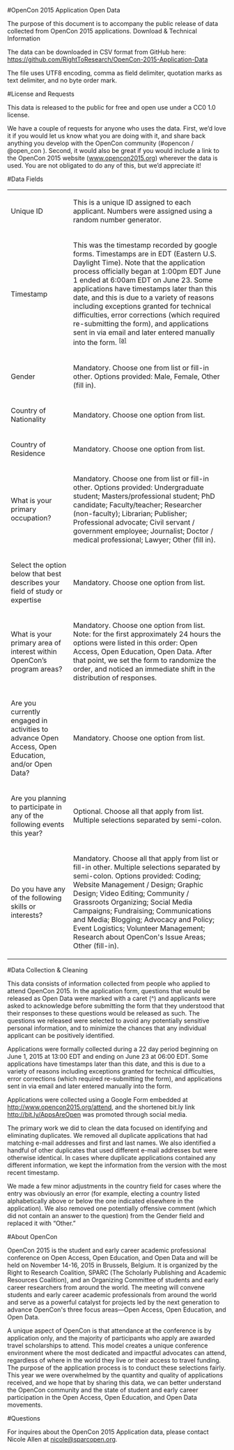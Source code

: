 #OpenCon 2015 Application Open Data 

The purpose of this document is to accompany the public release of data collected from OpenCon 2015 applications. 
Download & Technical Information

The data can be downloaded in CSV format from GitHub here: https://github.com/RightToResearch/OpenCon-2015-Application-Data

The file uses UTF8 encoding, comma as field delimiter, quotation marks as text delimiter, and no byte order mark.

#License and Requests

This data is released to the public for free and open use under a CC0 1.0 license. 

We have a couple of requests for anyone who uses the data. First, we’d love it if you would let us know what you are doing with it, and share back anything you develop with the OpenCon community (#opencon / @open_con ). Second, it would also be great if you would include a link to the OpenCon 2015 website (www.opencon2015.org) wherever the data is used. You are not obligated to do any of this, but we’d appreciate it!

#Data Fields

<table cellpadding="0" cellspacing="0" class="c9">

<tbody>

<tr class="c4">

<td class="c12" colspan="1" rowspan="1">

<span class="c11">Unique ID</span>

</td>

<td class="c10" colspan="1" rowspan="1">

<span class="c11">This is a unique ID assigned to each applicant. Numbers were assigned using a random number generator.</span>

</td>

</tr>

<tr class="c4">

<td class="c12" colspan="1" rowspan="1">

<span class="c11">Timestamp</span>

</td>

<td class="c10" colspan="1" rowspan="1">

<span>This was the timestamp recorded by google forms. Timestamps are in EDT (Eastern U.S. Daylight Time). Note that the application process officially began at 1:00pm EDT June 1 ended at 6:00am EDT on June 23\.</span> <span>Some applications have timestamps later than this date, and this is due to a variety of reasons including exceptions granted for technical difficulties, error corrections (which required re-submitting the form), and applications sent in via email and later entered manually into the form.</span> <sup>[[a]](#cmnt1)</sup>

</td>

</tr>

<tr class="c4">

<td class="c12" colspan="1" rowspan="1">

<span class="c11">Gender</span>

</td>

<td class="c10" colspan="1" rowspan="1">

<span class="c11">Mandatory. Choose one from list or fill-in other. Options provided: Male, Female, Other (fill in).</span>

</td>

</tr>

<tr class="c4">

<td class="c12" colspan="1" rowspan="1">

<span class="c11">Country of Nationality</span>

</td>

<td class="c10" colspan="1" rowspan="1">

<span class="c11">Mandatory. Choose one option from list.</span>

</td>

</tr>

<tr class="c4">

<td class="c12" colspan="1" rowspan="1">

<span class="c11">Country of Residence</span>

</td>

<td class="c10" colspan="1" rowspan="1">

<span class="c11">Mandatory. Choose one option from list.</span>

</td>

</tr>

<tr class="c4">

<td class="c12" colspan="1" rowspan="1">

<span class="c11">What is your primary occupation?</span>

</td>

<td class="c10" colspan="1" rowspan="1">

<span class="c11">Mandatory. Choose one from list or fill-in other. Options provided: Undergraduate student; Masters/professional student; PhD candidate; Faculty/teacher; Researcher (non-faculty); Librarian; Publisher; Professional advocate; Civil servant / government employee; Journalist; Doctor / medical professional; Lawyer; Other (fill in).</span>

</td>

</tr>

<tr class="c4">

<td class="c12" colspan="1" rowspan="1">

<span class="c11">Select the option below that best describes your field of study or expertise</span>

</td>

<td class="c10" colspan="1" rowspan="1">

<span class="c11">Mandatory. Choose one option from list.</span>

</td>

</tr>

<tr class="c4">

<td class="c12" colspan="1" rowspan="1">

<span class="c11">What is your primary area of interest within OpenCon’s program areas?</span>

</td>

<td class="c10" colspan="1" rowspan="1">

<span class="c11">Mandatory. Choose one option from list. Note: for the first approximately 24 hours the options were listed in this order: Open Access, Open Education, Open Data. After that point, we set the form to randomize the order, and noticed an immediate shift in the distribution of responses.</span>

</td>

</tr>

<tr class="c4">

<td class="c12" colspan="1" rowspan="1">

<span class="c11">Are you currently engaged in activities to advance Open Access, Open Education, and/or Open Data?</span>

</td>

<td class="c10" colspan="1" rowspan="1">

<span class="c11">Mandatory. Choose one option from list.</span>

</td>

</tr>

<tr class="c4">

<td class="c12" colspan="1" rowspan="1">

<span class="c11">Are you planning to participate in any of the following events this year?</span>

</td>

<td class="c10" colspan="1" rowspan="1">

<span class="c11">Optional. Choose all that apply from list. Multiple selections separated by semi-colon.</span>

</td>

</tr>

<tr class="c4">

<td class="c12" colspan="1" rowspan="1">

<span class="c11">Do you have any of the following skills or interests?</span>

</td>

<td class="c10" colspan="1" rowspan="1">

<span class="c11">Mandatory. Choose all that apply from list or fill-in other. Multiple selections separated by semi-colon. Options provided: Coding; Website Management / Design; Graphic Design; Video Editing; Community / Grassroots Organizing; Social Media Campaigns; Fundraising; Communications and Media; Blogging; Advocacy and Policy; Event Logistics; Volunteer Management; Research about OpenCon's Issue Areas; Other (fill-in).</span>

</td>

</tr>

</tbody>

</table>

#Data Collection & Cleaning

This data consists of information collected from people who applied to attend OpenCon 2015. In the application form, questions that would be released as Open Data were marked with a caret (^) and applicants were asked to acknowledge before submitting the form that they understood that their responses to these questions would be released as such. The questions we released were selected to avoid any potentially sensitive personal information, and to minimize the chances that any individual applicant can be positively identified.

Applications were formally collected during a 22 day period beginning on June 1, 2015 at 13:00 EDT and ending on June 23 at 06:00 EDT. Some applications have timestamps later than this date, and this is due to a variety of reasons including exceptions granted for technical difficulties, error corrections (which required re-submitting the form), and applications sent in via email and later entered manually into the form. 

Applications were collected using a Google Form embedded at http://www.opencon2015.org/attend, and the shortened bit.ly link http://bit.ly/AppsAreOpen was promoted through social media. 

The primary work we did to clean the data focused on identifying and eliminating duplicates. We removed all duplicate applications that had matching e-mail addresses and first and last names. We also identified a handful of other duplicates that used different e-mail addresses but were otherwise identical. In cases where duplicate applications contained any different information, we kept the information from the version with the most recent timestamp. 

We made a few minor adjustments in the country field for cases where the entry was obviously an error (for example, electing a country listed alphabetically above or below the one indicated elsewhere in the application). We also removed one potentially offensive comment (which did not contain an answer to the question) from the Gender field and replaced it with “Other.”

#About OpenCon

OpenCon 2015 is the student and early career academic professional conference on Open Access, Open Education, and Open Data and will be held on November 14-16, 2015 in Brussels, Belgium. It is organized by the Right to Research Coalition, SPARC (The Scholarly Publishing and Academic Resources Coalition), and an Organizing Committee of students and early career researchers from around the world. The meeting will convene students and early career academic professionals from around the world and serve as a powerful catalyst for projects led by the next generation to advance OpenCon's three focus areas—Open Access, Open Education, and Open Data.

A unique aspect of OpenCon is that attendance at the conference is by application only, and the majority of participants who apply are awarded travel scholarships to attend. This model creates a unique conference environment where the most dedicated and impactful advocates can attend, regardless of where in the world they live or their access to travel funding. The purpose of the application process is to conduct these selections fairly. This year we were overwhelmed by the quantity and quality of applications received, and we hope that by sharing this data, we can better understand the OpenCon community and the state of student and early career participation in the Open Access, Open Education, and Open Data movements. 

#Questions

For inquires about the OpenCon 2015 Application data, please contact Nicole Allen at nicole@sparcopen.org. 
